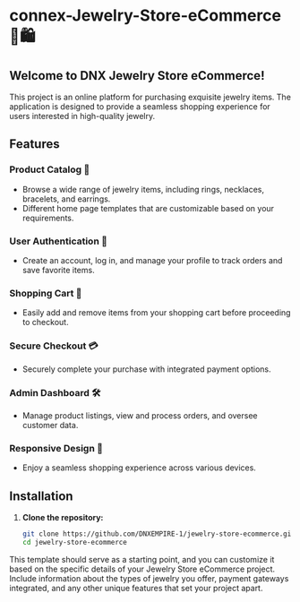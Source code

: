 # connex-Jewelry-Store-eCommerce 💍🛍️

## Welcome to DNX Jewelry Store eCommerce!

This project is an online platform for purchasing exquisite jewelry items. The application is designed to provide a seamless shopping experience for users interested in high-quality jewelry.

## Features

### Product Catalog 📿

- Browse a wide range of jewelry items, including rings, necklaces, bracelets, and earrings.
- Different home page templates that are customizable based on your requirements.

### User Authentication 🔐

- Create an account, log in, and manage your profile to track orders and save favorite items.

### Shopping Cart 🛒

- Easily add and remove items from your shopping cart before proceeding to checkout.

### Secure Checkout 💳

- Securely complete your purchase with integrated payment options.

### Admin Dashboard 🛠️

- Manage product listings, view and process orders, and oversee customer data.

### Responsive Design 📱

- Enjoy a seamless shopping experience across various devices.

## Installation

1. **Clone the repository:**
   ```bash
   git clone https://github.com/DNXEMPIRE-1/jewelry-store-ecommerce.git
   cd jewelry-store-ecommerce

This template should serve as a starting point, and you can customize it based on the specific details of your Jewelry Store eCommerce project. Include information about the types of jewelry you offer, payment gateways integrated, and any other unique features that set your project apart.
